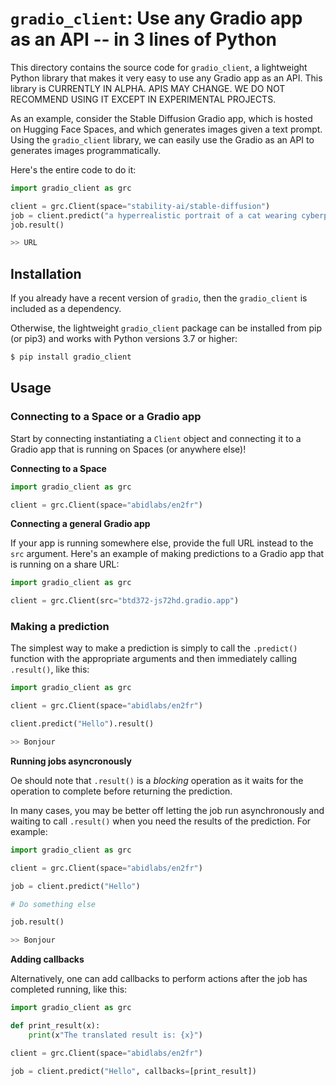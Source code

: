 # `gradio_client`: Use any Gradio app as an API -- in 3 lines of Python

This directory contains the source code for `gradio_client`, a lightweight Python library that makes it very easy to use any Gradio app as an API. This library is CURRENTLY IN ALPHA. APIS MAY CHANGE. WE DO NOT RECOMMEND USING IT EXCEPT IN EXPERIMENTAL PROJECTS. 

As an example, consider the Stable Diffusion Gradio app, which is hosted on Hugging Face Spaces, and which generates images given a text prompt. Using the `gradio_client` library, we can easily use the Gradio as an API to generates images programmatically.

Here's the entire code to do it:

```python
import gradio_client as grc

client = grc.Client(space="stability-ai/stable-diffusion")
job = client.predict("a hyperrealistic portrait of a cat wearing cyberpunk armor")
job.result()

>> URL

```

## Installation

If you already have a recent version of `gradio`, then the `gradio_client` is included as a dependency. 

Otherwise, the lightweight `gradio_client` package can be installed from pip (or pip3) and works with Python versions 3.7 or higher:

```bash
$ pip install gradio_client
```

## Usage

### Connecting to a Space or a Gradio app

Start by connecting instantiating a `Client` object and connecting it to a Gradio app 
that is running on Spaces (or anywhere else)!

**Connecting to a Space**

```python
import gradio_client as grc

client = grc.Client(space="abidlabs/en2fr")
```

**Connecting a general Gradio app**

If your app is running somewhere else, provide the full URL instead to the `src` argument. Here's an example of making predictions to a Gradio app that is running on a share URL:

```python
import gradio_client as grc

client = grc.Client(src="btd372-js72hd.gradio.app")
```

### Making a prediction

The simplest way to make a prediction is simply to call the `.predict()` function with the appropriate arguments and then immediately calling `.result()`, like this:


```python
import gradio_client as grc

client = grc.Client(space="abidlabs/en2fr")

client.predict("Hello").result()

>> Bonjour
```

**Running jobs asyncronously**

Oe should note that `.result()` is a *blocking* operation as it waits for the operation to complete before returning the prediction. 

In many cases, you may be better off letting the job run asynchronously and waiting to call `.result()` when you need the results of the prediction. For example:


```python
import gradio_client as grc

client = grc.Client(space="abidlabs/en2fr")

job = client.predict("Hello")

# Do something else

job.result()

>> Bonjour
```

**Adding callbacks**

Alternatively, one can add callbacks to perform actions after the job has completed running, like this:


```python
import gradio_client as grc

def print_result(x):
    print(x"The translated result is: {x}")

client = grc.Client(space="abidlabs/en2fr")

job = client.predict("Hello", callbacks=[print_result])
```
